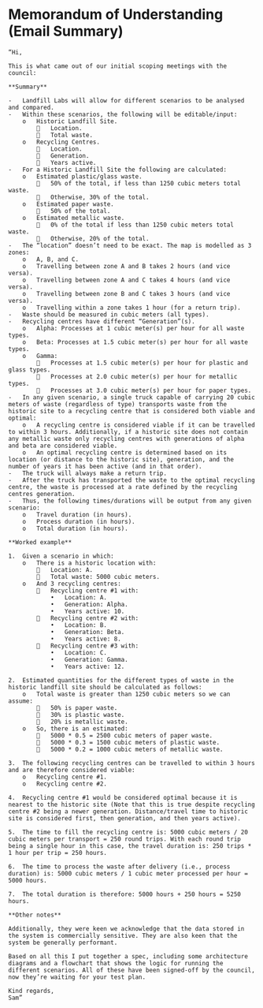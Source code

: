    # Memorandum of Understanding (Email Summary)

    “Hi,

    This is what came out of our initial scoping meetings with the council:

    **Summary**

    -	Landfill Labs will allow for different scenarios to be analysed and compared.
    -	Within these scenarios, the following will be editable/input:
        o	Historic Landfill Site.
            	Location.
            	Total waste.
        o	Recycling Centres.
            	Location.
            	Generation.
            	Years active.
    -	For a Historic Landfill Site the following are calculated:
        o	Estimated plastic/glass waste.
            	50% of the total, if less than 1250 cubic meters total waste.
            	Otherwise, 30% of the total.
        o	Estimated paper waste.
            	50% of the total.
        o	Estimated metallic waste.
            	0% of the total if less than 1250 cubic meters total waste.
            	Otherwise, 20% of the total.
    -	The “location” doesn’t need to be exact. The map is modelled as 3 zones:
        o	A, B, and C.
        o	Travelling between zone A and B takes 2 hours (and vice versa).
        o	Travelling between zone A and C takes 4 hours (and vice versa).
        o	Travelling between zone B and C takes 3 hours (and vice versa).
        o	Travelling within a zone takes 1 hour (for a return trip).
    -	Waste should be measured in cubic meters (all types).
    -	Recycling centres have different “Generation”(s).
        o	Alpha: Processes at 1 cubic meter(s) per hour for all waste types. 
        o	Beta: Processes at 1.5 cubic meter(s) per hour for all waste types.
        o	Gamma:
            	Processes at 1.5 cubic meter(s) per hour for plastic and glass types.
            	Processes at 2.0 cubic meter(s) per hour for metallic types.
            	Processes at 3.0 cubic meter(s) per hour for paper types.
    -	In any given scenario, a single truck capable of carrying 20 cubic meters of waste (regardless of type) transports waste from the historic site to a recycling centre that is considered both viable and optimal:
        o	A recycling centre is considered viable if it can be travelled to within 3 hours. Additionally, if a historic site does not contain any metallic waste only recycling centres with generations of alpha and beta are considered viable.
        o	An optimal recycling centre is determined based on its location (or distance to the historic site), generation, and the number of years it has been active (and in that order).
    -	The truck will always make a return trip.
    -	After the truck has transported the waste to the optimal recycling centre, the waste is processed at a rate defined by the recycling centres generation.
    -	Thus, the following times/durations will be output from any given scenario:
        o	Travel duration (in hours).
        o	Process duration (in hours).
        o	Total duration (in hours).

    **Worked example**

    1.	Given a scenario in which:
        o	There is a historic location with:
            	Location: A.
            	Total waste: 5000 cubic meters.
        o	And 3 recycling centres:
            	Recycling centre #1 with:
                •	Location: A.
                •	Generation: Alpha.
                •	Years active: 10.
            	Recycling centre #2 with:
                •	Location: B.
                •	Generation: Beta.
                •	Years active: 8.
            	Recycling centre #3 with:
                •	Location: C.
                •	Generation: Gamma.
                •	Years active: 12.

    2.	Estimated quantities for the different types of waste in the historic landfill site should be calculated as follows:
        o	Total waste is greater than 1250 cubic meters so we can assume:
            	50% is paper waste.
            	30% is plastic waste.
            	20% is metallic waste.
        o	So, there is an estimated:
            	5000 * 0.5 = 2500 cubic meters of paper waste.
            	5000 * 0.3 = 1500 cubic meters of plastic waste.
            	5000 * 0.2 = 1000 cubic meters of metallic waste.

    3.	The following recycling centres can be travelled to within 3 hours and are therefore considered viable:
        o	Recycling centre #1.
        o	Recycling centre #2.

    4.	Recycling centre #1 would be considered optimal because it is nearest to the historic site (Note that this is true despite recycling centre #2 being a newer generation. Distance/travel time to historic site is considered first, then generation, and then years active).

    5.	The time to fill the recycling centre is: 5000 cubic meters / 20 cubic meters per transport = 250 round trips. With each round trip being a single hour in this case, the travel duration is: 250 trips * 1 hour per trip = 250 hours.

    6.	The time to process the waste after delivery (i.e., process duration) is: 5000 cubic meters / 1 cubic meter processed per hour = 5000 hours.

    7.	The total duration is therefore: 5000 hours + 250 hours = 5250 hours.

    **Other notes**

    Additionally, they were keen we acknowledge that the data stored in the system is commercially sensitive. They are also keen that the system be generally performant.

    Based on all this I put together a spec, including some architecture diagrams and a flowchart that shows the logic for running the different scenarios. All of these have been signed-off by the council, now they’re waiting for your test plan.

    Kind regards,
    Sam”
